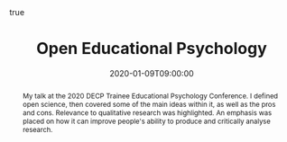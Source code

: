 ---
abstract: My talk at the 2020 DECP Trainee Educational Psychology Conference. I defined open science, then covered some of the main ideas within it, as well as the pros and cons. Relevance to qualitative research was highlighted. An emphasis was placed on how it can improve people's ability to produce and critically analyse research.
address:
  city: Northampton
  country: United Kingdom
all_day: false
authors: []
date: "2020-01-09T09:00:00"
date_end: "2020-01-09T10:00:00"
event: BPS DECP 2020
event_url: https://www.bps.org.uk/events/decp-annual-conference-2020
featured: false
#image:
#  caption: ''
#  focal_point: Right
location: Northampton
math: true
#projects:
#- internal-project
#publishDate: "2019-11-13"
#slides: example
summary: An introduction to open science practices in relation to EP work and qualitative research.
tags: [Open science]
title: Open Educational Psychology
#url_code: ""
url_pdf: ""
url_slides: "https://osf.io/rvjua/"
#url_video: ""
---